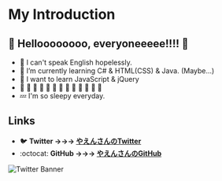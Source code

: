 # My Introduction
## **👋 Helloooooooo, everyoneeeee!!!! 🦇**
- 🥶 I can't speak English hopelessly.
- 🌱 I’m currently learning C# & HTML(CSS) & Java. (Maybe...)
- 🤤 I want to learn JavaScript & jQuery
- 📢 📢 📢 📢 📢 📢 📢 📢 📢 📢 📢 📢 📢
- 💤 I'm so sleepy everyday.

## Links
- 🐦 **Twitter →→→ [やえんさんのTwitter](https://twitter.com/yaendayo)**
- :octocat: **GitHub →→→ [やえんさんのGitHub](https://github.com/yaen333)**

![Twitter Banner](https://pbs.twimg.com/profile_banners/1348266173041836032/1622398798/1500x500)
<!---
yaen333/yaen333 is a ✨ special ✨ repository because its `README.md` (this file) appears on your GitHub profile.
You can click the Preview link to take a look at your changes.
zzzzzzzzzzzzzzzzzzzzzzzzzzzzzzzzzzzzzzzzz.............................................
--->
